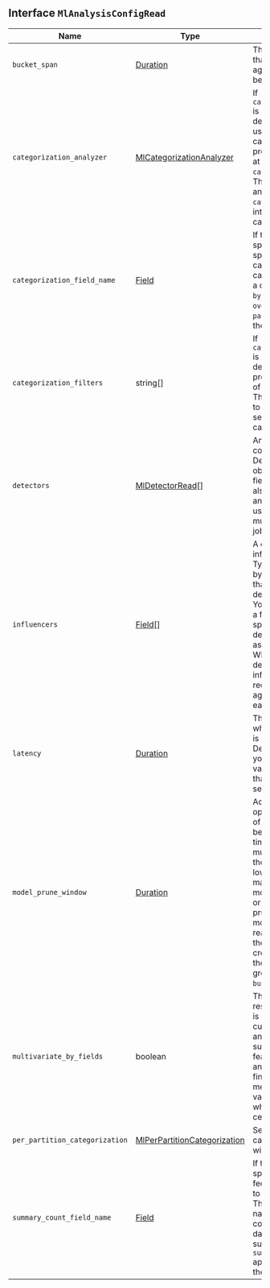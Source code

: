 ## Interface `MlAnalysisConfigRead`

| Name | Type | Description |
| - | - | - |
| `bucket_span` | [Duration](./Duration.md) | The size of the interval that the analysis is aggregated into, typically between `5m` and `1h`. |
| `categorization_analyzer` | [MlCategorizationAnalyzer](./MlCategorizationAnalyzer.md) | If `categorization_field_name` is specified, you can also define the analyzer that is used to interpret the categorization field. This property cannot be used at the same time as `categorization_filters`. The categorization analyzer specifies how the `categorization_field` is interpreted by the categorization process. |
| `categorization_field_name` | [Field](./Field.md) | If this property is specified, the values of the specified field will be categorized. The resulting categories must be used in a detector by setting `by_field_name`, `over_field_name`, or `partition_field_name` to the keyword `mlcategory`. |
| `categorization_filters` | string[] | If `categorization_field_name` is specified, you can also define optional filters. This property expects an array of regular expressions. The expressions are used to filter out matching sequences from the categorization field values. |
| `detectors` | [MlDetectorRead](./MlDetectorRead.md)[] | An array of detector configuration objects. Detector configuration objects specify which data fields a job analyzes. They also specify which analytical functions are used. You can specify multiple detectors for a job. |
| `influencers` | [Field](./Field.md)[] | A comma separated list of influencer field names. Typically these can be the by, over, or partition fields that are used in the detector configuration. You might also want to use a field name that is not specifically named in a detector, but is available as part of the input data. When you use multiple detectors, the use of influencers is recommended as it aggregates results for each influencer entity. |
| `latency` | [Duration](./Duration.md) | The size of the window in which to expect data that is out of time order. Defaults to no latency. If you specify a non-zero value, it must be greater than or equal to one second. |
| `model_prune_window` | [Duration](./Duration.md) | Advanced configuration option. Affects the pruning of models that have not been updated for the given time duration. The value must be set to a multiple of the `bucket_span`. If set too low, important information may be removed from the model. Typically, set to `30d` or longer. If not set, model pruning only occurs if the model memory status reaches the soft limit or the hard limit. For jobs created in 8.1 and later, the default value is the greater of `30d` or 20 times `bucket_span`. |
| `multivariate_by_fields` | boolean | This functionality is reserved for internal use. It is not supported for use in customer environments and is not subject to the support SLA of official GA features. If set to `true`, the analysis will automatically find correlations between metrics for a given by field value and report anomalies when those correlations cease to hold. |
| `per_partition_categorization` | [MlPerPartitionCategorization](./MlPerPartitionCategorization.md) | Settings related to how categorization interacts with partition fields. |
| `summary_count_field_name` | [Field](./Field.md) | If this property is specified, the data that is fed to the job is expected to be pre-summarized. This property value is the name of the field that contains the count of raw data points that have been summarized. The same `summary_count_field_name` applies to all detectors in the job. |
